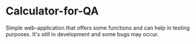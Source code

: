 # Calculator-for-QA

Simple web-application that offers some functions and can help in testing purposes. It's still in development and some bugs may occur.
